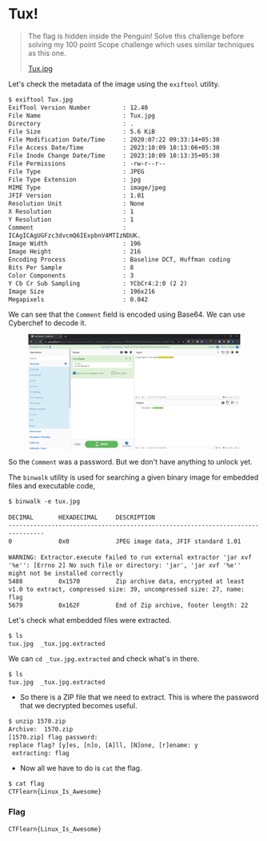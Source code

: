 # Tux!

> The flag is hidden inside the Penguin! Solve this challenge before solving my 100 point Scope challenge which uses similar techniques as this one.&#x20;
>
> [Tux.jpg](https://ctflearn.com/challenge/download/973)

Let's check the metadata of the image using the `exiftool` utility.

```
$ exiftool Tux.jpg
ExifTool Version Number         : 12.40
File Name                       : Tux.jpg
Directory                       : .
File Size                       : 5.6 KiB
File Modification Date/Time     : 2020:07:22 09:33:14+05:30
File Access Date/Time           : 2023:10:09 10:13:06+05:30
File Inode Change Date/Time     : 2023:10:09 10:13:35+05:30
File Permissions                : -rw-r--r--
File Type                       : JPEG
File Type Extension             : jpg
MIME Type                       : image/jpeg
JFIF Version                    : 1.01
Resolution Unit                 : None
X Resolution                    : 1
Y Resolution                    : 1
Comment                         : ICAgICAgUGFzc3dvcmQ6IExpbnV4MTIzNDUK.
Image Width                     : 196
Image Height                    : 216
Encoding Process                : Baseline DCT, Huffman coding
Bits Per Sample                 : 8
Color Components                : 3
Y Cb Cr Sub Sampling            : YCbCr4:2:0 (2 2)
Image Size                      : 196x216
Megapixels                      : 0.042
```

We can see that the `Comment` field is encoded using Base64. We can use Cyberchef to decode it.&#x20;

<figure><img src="../../.gitbook/assets/1 (90).png" alt=""><figcaption></figcaption></figure>

So the `Comment` was a password. But we don't have anything to unlock yet.

The `binwalk` utility is used for searching a given binary image for embedded files and executable code,

```
$ binwalk -e tux.jpg 

DECIMAL       HEXADECIMAL     DESCRIPTION
--------------------------------------------------------------------------------
0             0x0             JPEG image data, JFIF standard 1.01

WARNING: Extractor.execute failed to run external extractor 'jar xvf '%e'': [Errno 2] No such file or directory: 'jar', 'jar xvf '%e'' might not be installed correctly
5488          0x1570          Zip archive data, encrypted at least v1.0 to extract, compressed size: 39, uncompressed size: 27, name: flag
5679          0x162F          End of Zip archive, footer length: 22
```

Let's check what embedded files were extracted.

```
$ ls
tux.jpg  _tux.jpg.extracted
```

We can `cd _tux.jpg.extracted` and check what's in there.

```
$ ls
tux.jpg  _tux.jpg.extracted
```

* So there is a ZIP file that we need to extract. This is where the password that we decrypted becomes useful.

```
$ unzip 1570.zip
Archive:  1570.zip
[1570.zip] flag password: 
replace flag? [y]es, [n]o, [A]ll, [N]one, [r]ename: y
 extracting: flag     
```

* Now all we have to do is `cat` the flag.

```
$ cat flag 
CTFlearn{Linux_Is_Awesome}
```

### Flag

```
CTFlearn{Linux_Is_Awesome}
```
